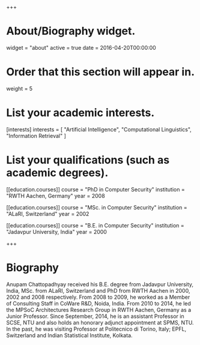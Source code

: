 +++
# About/Biography widget.
widget = "about"
active = true
date = 2016-04-20T00:00:00

# Order that this section will appear in.
weight = 5

# List your academic interests.
[interests]
  interests = [
    "Artificial Intelligence",
    "Computational Linguistics",
    "Information Retrieval"
  ]

# List your qualifications (such as academic degrees).
[[education.courses]]
  course = "PhD in Computer Security"
  institution = "RWTH Aachen, Germany"
  year = 2008

[[education.courses]]
  course = "MSc. in Computer Security"
  institution = "ALaRI, Switzerland"
  year = 2002

[[education.courses]]
  course = "B.E. in Computer Security"
  institution = "Jadavpur University, India"
  year = 2000
 
+++

# Biography

Anupam Chattopadhyay received his B.E. degree from Jadavpur University, India, MSc. from ALaRI, Switzerland and PhD from RWTH Aachen in 2000, 2002 and 2008 respectively. From 2008 to 2009, he worked as a Member of Consulting Staff in CoWare R&D, Noida, India. From 2010 to 2014, he led the MPSoC Architectures Research Group in RWTH Aachen, Germany as a Junior Professor. Since September, 2014, he is an assistant Professor in SCSE, NTU and also holds an honorary adjunct appointment at SPMS, NTU. In the past, he was visiting Professor at Politecnico di Torino, Italy; EPFL, Switzerland and Indian Statistical Institute, Kolkata.
